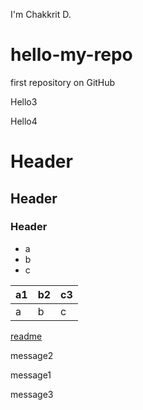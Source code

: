 I'm Chakkrit D.

# hello-my-repo
first repository on GitHub

Hello3

Hello4

# Header

## Header

### Header

- a
- b
- c

|a1|b2|c3|
|---|---|---|
|a|b|c|

[readme](./README.md)

message2

message1

message3

